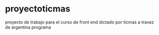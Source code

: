# proyectoticmas
proyecto de trabajo para el curso de front end dictado por ticmas a travez de argentina programa
